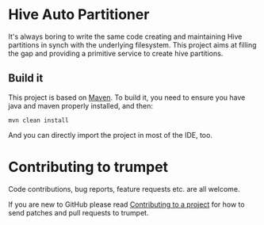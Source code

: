 Hive Auto Partitioner
====

It's always boring to write the same code creating and maintaining Hive partitions in synch with the
underlying filesystem. This project aims at filling the gap and providing a primitive service
to create hive partitions.

## Build it <a id="Build"></a>

This project is based on [Maven](http://maven.apache.org). To build it, you need to ensure 
you have java and maven properly installed, and then: 

```mvn clean install```

And you can directly import the project in most of the IDE, too.





# Contributing to trumpet <a id="Contributing"></a>

Code contributions, bug reports, feature requests etc. are all welcome.

If you are new to GitHub please read [Contributing to a project](https://help.github.com/articles/fork-a-repo) 
for how to send patches and pull requests to trumpet.

